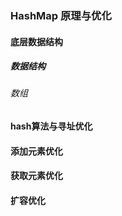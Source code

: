 ### HashMap 原理与优化

#### 底层数据结构

##### 数据结构

###### 数组







#### hash算法与寻址优化

#### 添加元素优化

#### 获取元素优化

#### 扩容优化

